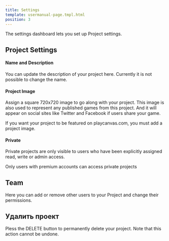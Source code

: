 ```yaml
---
title: Settings
template: usermanual-page.tmpl.html
position: 3
---
```


The settings dashboard lets you set up Project settings.

## Project Settings

#### Name and Description

You can update the description of your project here. Currently it is not possible to change the name.

#### Project Image

Assign a square 720x720 image to go along with your project. This image is also used to represent any published games from this project. And it will appear on social sites like Twitter and Facebook if users share your game.

If you want your project to be featured on playcanvas.com, you must add a project image.

#### Private

Private projects are only visible to users who have been explicitly assigned read, write or admin access.

<div class="alert alert-info">
Only users with premium accounts can access private projects
</div>

## Team

Here you can add or remove other users to your Project and change their permissions.

## Удалить проект

Pless the DELETE button to permanently delete your project. Note that this action cannot be undone.

